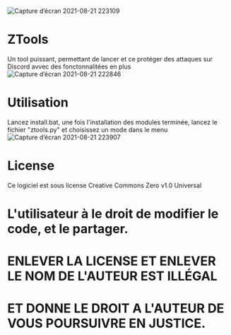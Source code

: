 ![Capture d’écran 2021-08-21 223109](https://user-images.githubusercontent.com/83309151/130334181-62748502-4c1f-4e80-bc08-e30c81d2d0d1.png)
# ZTools
Un tool puissant, permettant de lancer et ce protéger des attaques sur Discord avvec des fonctonnalitées en plus
![Capture d’écran 2021-08-21 222846](https://user-images.githubusercontent.com/83309151/130334185-03c7232a-4724-42ba-ae4c-0aa891443349.png)
# Utilisation
Lancez install.bat, une fois l'installation des modules terminée, lancez le fichier "ztools.py" et choisissez un mode dans le menu
![Capture d’écran 2021-08-21 223907](https://user-images.githubusercontent.com/83309151/130334277-2c30869c-73fe-4671-adab-5a7dd525eb71.png)
# License
Ce logiciel est sous license Creative Commons Zero v1.0 Universal

# L'utilisateur à le droit de modifier le code, et le partager.
# ENLEVER LA LICENSE ET ENLEVER LE NOM DE L'AUTEUR EST ILLÉGAL
# ET DONNE LE DROIT A L'AUTEUR DE VOUS POURSUIVRE EN JUSTICE.
